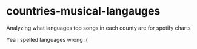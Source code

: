 # countries-musical-langauges
Analyzing what languages top songs in each county are for spotify charts

Yea I spelled languages wrong :(
